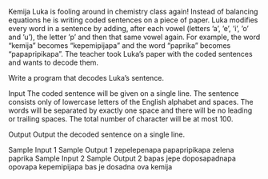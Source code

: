 Kemija
Luka is fooling around in chemistry class again! Instead of balancing equations he is writing coded sentences on a piece of paper. Luka modifies every word in a sentence by adding, after each vowel (letters ’a’, ’e’, ’i’, ’o’ and ’u’), the letter ’p’ and then that same vowel again. For example, the word “kemija” becomes “kepemipijapa” and the word “paprika” becomes “papapripikapa”. The teacher took Luka’s paper with the coded sentences and wants to decode them.

Write a program that decodes Luka’s sentence.

Input
The coded sentence will be given on a single line. The sentence consists only of lowercase letters of the English alphabet and spaces. The words will be separated by exactly one space and there will be no leading or trailing spaces. The total number of character will be at most 100.

Output
Output the decoded sentence on a single line.

Sample Input 1	Sample Output 1
zepelepenapa papapripikapa
zelena paprika
Sample Input 2	Sample Output 2
bapas jepe doposapadnapa opovapa kepemipijapa
bas je dosadna ova kemija
